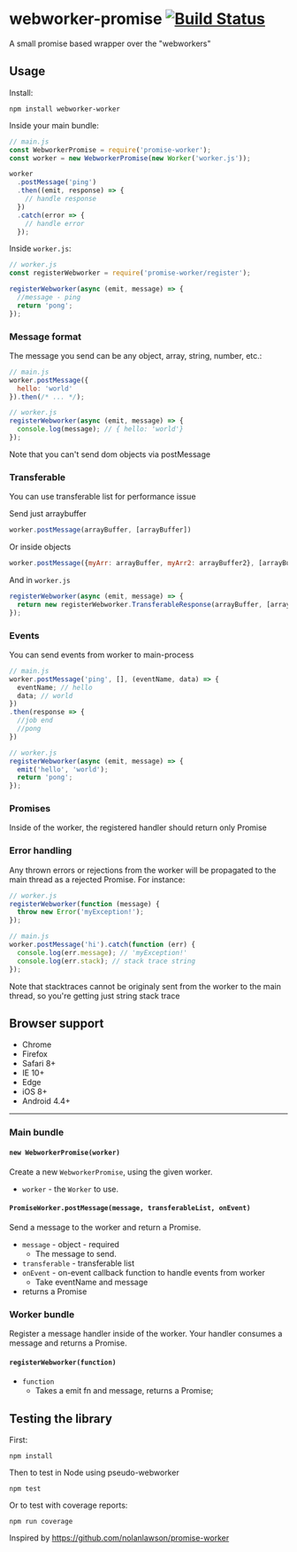 # webworker-promise [![Build Status](https://travis-ci.org/kwolfy/webworker-promise.svg?branch=master)](https://travis-ci.org/kwolfy/webworker-promise)

A small promise based wrapper over the "webworkers"

Usage
---

Install:

    npm install webworker-worker

Inside your main bundle:

```js
// main.js
const WebworkerPromise = require('promise-worker');
const worker = new WebworkerPromise(new Worker('worker.js'));

worker
  .postMessage('ping')
  .then((emit, response) => {
    // handle response
  })
  .catch(error => {
    // handle error
  });
```

Inside `worker.js`:

```js
// worker.js
const registerWebworker = require('promise-worker/register');

registerWebworker(async (emit, message) => {
  //message - ping
  return 'pong';
});
```

### Message format

The message you send can be any object, array, string, number, etc.:

```js
// main.js
worker.postMessage({
  hello: 'world'
}).then(/* ... */);
```

```js
// worker.js
registerWebworker(async (emit, message) => {
  console.log(message); // { hello: 'world'}
});
```

Note that you can't send dom objects via postMessage

### Transferable

You can use transferable list for performance issue

Send just arraybuffer
```js
worker.postMessage(arrayBuffer, [arrayBuffer])
```

Or inside objects

```js
worker.postMessage({myArr: arrayBuffer, myArr2: arrayBuffer2}, [arrayBuffer, arrayBuffer2]);
```

And in `worker.js`

```js
registerWebworker(async (emit, message) => {
  return new registerWebworker.TransferableResponse(arrayBuffer, [arrayBuffer]);
});
```

### Events

You can send events from worker to main-process

```js
// main.js
worker.postMessage('ping', [], (eventName, data) => {
  eventName; // hello
  data; // world
})
.then(response => {
  //job end
  //pong
})
```

```js
// worker.js
registerWebworker(async (emit, message) => {
  emit('hello', 'world');
  return 'pong';
});
```

### Promises

Inside of the worker, the registered handler should return only Promise

### Error handling

Any thrown errors or rejections from the worker will
be propagated to the main thread as a rejected Promise. For instance:

```js
// worker.js
registerWebworker(function (message) {
  throw new Error('myException!');
});
```

```js
// main.js
worker.postMessage('hi').catch(function (err) {
  console.log(err.message); // 'myException!'
  console.log(err.stack); // stack trace string
});
```

Note that stacktraces cannot be originaly sent from the worker to the main thread, so 
you're getting just string stack trace

Browser support
----

* Chrome
* Firefox
* Safari 8+
* IE 10+
* Edge
* iOS 8+
* Android 4.4+

---

### Main bundle

#### `new WebworkerPromise(worker)`

Create a new `WebworkerPromise`, using the given worker.

* `worker` - the `Worker` to use.

#### `PromiseWorker.postMessage(message, transferableList, onEvent)`

Send a message to the worker and return a Promise.

* `message` - object - required
  * The message to send.
* `transferable` - transferable list
* `onEvent` - on-event callback function to handle events from worker
  * Take eventName and message
* returns a Promise

### Worker bundle

Register a message handler inside of the worker. Your handler consumes a message
and returns a Promise.

#### `registerWebworker(function)`

* `function`
  * Takes a emit fn and message, returns a Promise;


Testing the library
---

First:

    npm install

Then to test in Node using pseudo-webworker

    npm test

Or to test with coverage reports:

    npm run coverage
    
    
Inspired by https://github.com/nolanlawson/promise-worker

